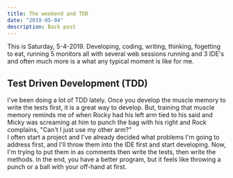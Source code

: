 ```yaml
---
title: The weekend and TDD
date: "2019-05-04"
description: Back post
---
```


This is Saturday, 5-4-2019. Developing, coding, writing, thinking, fogetting to eat, running 5 monitors all with several web sessions running and 3 IDE's and often much more is a what any typical moment is like for me.

## Test Driven Development (TDD)

I've been doing a lot of TDD lately. Once you develop the muscle memory to write the tests first, it is a great way to develop. But, training that muscle memory reminds me of when Rocky had his left arm tied to his said and Micky was screaming at him to punch the bag with his right and Rock complains, "Can't I just use my other arm?"  
I often start a project and I've already decided what problems I'm going to address first, and I'll throw them into the IDE first and start developing.
Now, I'm trying to put them in as comments then write the tests, then write the methods. In the end, you have a better program, but it feels like throwing a punch or a ball with your off-hand at first.
